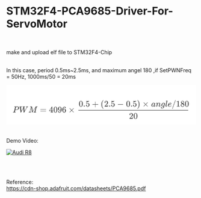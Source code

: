 # STM32F4-PCA9685-Driver-For-ServoMotor

</br>

make and upload elf file to STM32F4-Chip</br>

</br>
In this case, period 0.5ms~2.5ms, and maximum angel 180 ,if SetPWNFreq = 50Hz, 1000ms/50 = 20ms </br>

![alt text](https://github.com/GCY/STM32F4-PCA9685-Driver-For-ServoMotor/blob/master/pwm%20cal.png?raw=true)

</br>
Demo Video:</br>

[![Audi R8](http://img.youtube.com/vi/FVlaXNNLnnE/0.jpg)](https://youtu.be/FVlaXNNLnnE)

</br>
</br>

Reference: </br>
https://cdn-shop.adafruit.com/datasheets/PCA9685.pdf
